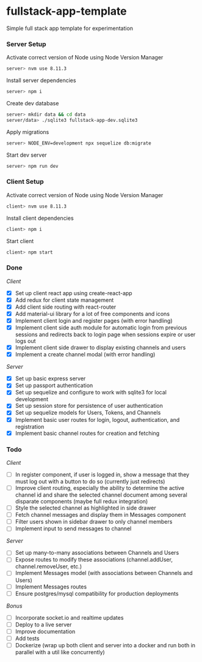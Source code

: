 # fullstack-app-template
Simple full stack app template for experimentation

### Server Setup

Activate correct version of Node using Node Version Manager
```bash
server> nvm use 8.11.3
```

Install server dependencies
```bash
server> npm i
```

Create dev database
```bash
server> mkdir data && cd data
server/data> ./sqlite3 fullstack-app-dev.sqlite3
```

Apply migrations
```bash
server> NODE_ENV=development npx sequelize db:migrate
```

Start dev server
```bash
server> npm run dev
```

### Client Setup

Activate correct version of Node using Node Version Manager
```bash
client> nvm use 8.11.3
```

Install client dependencies
```bash
client> npm i
```

Start client
```bash
client> npm start
```

### Done

*Client*

- [x] Set up client react app using create-react-app
- [x] Add redux for client state management
- [x] Add client side routing with react-router
- [x] Add material-ui library for a lot of free components and icons
- [x] Implement client login and register pages (with error handling)
- [x] Implement client side auth module for automatic login from previous sessions and redirects back to login page when sessions expire or user logs out
- [x] Implement client side drawer to display existing channels and users
- [x] Implement a create channel modal (with error handling)

*Server*

- [x] Set up basic express server
- [x] Set up passport authentication
- [x] Set up sequelize and configure to work with sqlite3 for local development
- [x] Set up session store for persistence of user authentication
- [x] Set up sequelize models for Users, Tokens, and Channels
- [x] Implement basic user routes for login, logout, authentication, and registration
- [x] Implement basic channel routes for creation and fetching

### Todo

*Client*

- [ ] In register component, if user is logged in, show a message that they must log out with a button to do so (currently just redirects)
- [ ] Improve client routing, especially the ability to determine the active channel id and share the selected channel document among several disparate components (maybe full redux integration)
- [ ] Style the selected channel as highlighted in side drawer
- [ ] Fetch channel messages and display them in Messages component
- [ ] Filter users shown in sidebar drawer to only channel members
- [ ] Implement input to send messages to channel

*Server*

- [ ] Set up many-to-many associations between Channels and Users
- [ ] Expose routes to modify these associations (channel.addUser, channel.removeUser, etc.)
- [ ] Implement Messages model (with associations between Channels and Users)
- [ ] Implement Messages routes
- [ ] Ensure postgres/mysql compatibility for production deployments

*Bonus*

- [ ] Incorporate socket.io and realtime updates
- [ ] Deploy to a live server
- [ ] Improve documentation
- [ ] Add tests
- [ ] Dockerize (wrap up both client and server into a docker and run both in parallel with a util like concurrently)
